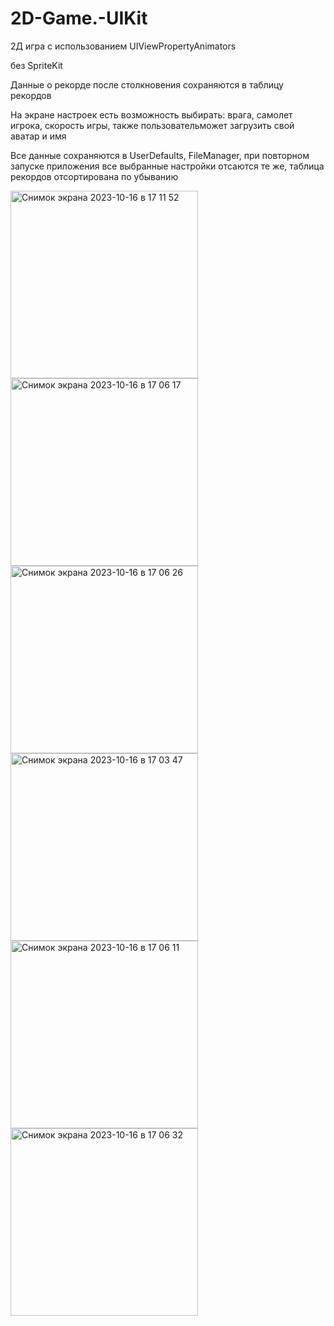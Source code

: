# 2D-Game.-UIKit
2Д игра с использованием UIViewPropertyAnimators


без SpriteKit


Данные о рекорде после столкновения сохраняются в таблицу рекордов


На экране настроек есть возможность выбирать: врага, самолет игрока, скорость игры, также пользовательможет загрузить свой аватар и имя


Все данные сохраняются в UserDefaults, FileManager, при повторном запуске приложения все выбранные настройки отсаются те же, таблица рекордов отсортирована по убыванию


<img width="300" alt="Снимок экрана 2023-10-16 в 17 11 52" src="https://github.com/IgorJu/2D-Game.-UIKit/assets/127942402/b5f0104b-251e-4cff-9cbe-eeb60c458554">

<img width="300" alt="Снимок экрана 2023-10-16 в 17 06 17" src="https://github.com/IgorJu/2D-Game.-UIKit/assets/127942402/26c57bfe-6b0b-4c08-9524-bb9dad15bf51">
<img width="300" alt="Снимок экрана 2023-10-16 в 17 06 26" src="https://github.com/IgorJu/2D-Game.-UIKit/assets/127942402/a8619476-b0cb-4267-a264-16b3cd8c0a81">
<img width="300" alt="Снимок экрана 2023-10-16 в 17 03 47" src="https://github.com/IgorJu/2D-Game.-UIKit/assets/127942402/a448013c-23e0-4bf7-8620-3af7728133db">
<img width="300" alt="Снимок экрана 2023-10-16 в 17 06 11" src="https://github.com/IgorJu/2D-Game.-UIKit/assets/127942402/4ce85db9-9520-4101-99f9-8893492b118f">

<img width="300" alt="Снимок экрана 2023-10-16 в 17 06 32" src="https://github.com/IgorJu/2D-Game.-UIKit/assets/127942402/a79c03dc-b449-4513-bfe6-8e44d69b4067">


